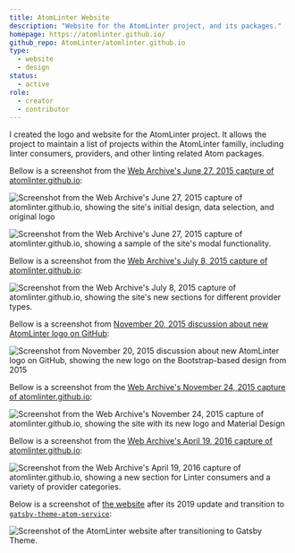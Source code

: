 ```yaml
---
title: AtomLinter Website
description: "Website for the AtomLinter project, and its packages."
homepage: https://atomlinter.github.io/
github_repo: AtomLinter/atomlinter.github.io
type:
  - website
  - design
status:
  - active
role:
  - creator
  - contributor
---
```


I created the logo and website for the AtomLinter project. It allows the project to maintain a list of projects within the AtomLinter familly, including linter consumers, providers, and other linting related Atom packages.

Bellow is a screenshot from the [Web Archive's June 27, 2015 capture of atomlinter.github.io](https://web.archive.org/web/20150627210433/http://atomlinter.github.io:80/):

![Screenshot from the Web Archive's June 27, 2015 capture of atomlinter.github.io, showing the site's initial design, data selection, and original logo](../assets/screenshot-web.archive.org-2019.12.28-19_43_55.png)

![Screenshot from the Web Archive's June 27, 2015 capture of atomlinter.github.io, showing a sample of the site's modal functionality.](../assets/screenshot-web.archive.org-2019.12.28-19_49_44.png)

Bellow is a screenshot from the [Web Archive's July 8, 2015 capture of atomlinter.github.io](https://web.archive.org/web/20150708222514/http://atomlinter.github.io:80/):

![Screenshot from the Web Archive's July 8, 2015 capture of atomlinter.github.io, showing the site's new sections for different provider types.](../assets/screenshot-web.archive.org-2019.12.28-20_07_37.png)

Bellow is a screenshot from [November 20, 2015 discussion about new AtomLinter logo on GitHub](https://github.com/AtomLinter/atomlinter.github.io/pull/11#issuecomment-158592609):

![Screenshot from November 20, 2015 discussion about new AtomLinter logo on GitHub, showing the new logo on the Bootstrap-based design from 2015](../assets/44fff858-8fda-11e5-9908-5534e0c1bb52.png)

Bellow is a screenshot from the [Web Archive's November 24, 2015 capture of atomlinter.github.io](https://web.archive.org/web/20151124032606/http://atomlinter.github.io:80/):

![Screenshot from the Web Archive's November 24, 2015 capture of atomlinter.github.io, showing the site with its new logo and Material Design](../assets/screenshot-web.archive.org-2019.12.28-20_20_13.png)

Bellow is a screenshot from the [Web Archive's April 19, 2016 capture of atomlinter.github.io](https://web.archive.org/web/20160419084421/http://atomlinter.github.io:80/):

![Screenshot from the Web Archive's April 19, 2016 capture of atomlinter.github.io, showing a new section for Linter consumers and a variety of provider categories.](../assets/screenshot-web.archive.org-2019.12.28-20_32_20.png)

Below is a screenshot of [the website](https://atomlinter.github.io) after its 2019 update and transition to [`gatsby-theme-atom-service`](/portfolio/gatsby-theme-atom-service):

![Screenshot of the AtomLinter website after transitioning to Gatsby Theme.](../assets/screenshot-localhost_5000-2019.12.29-00_39_24.png)

